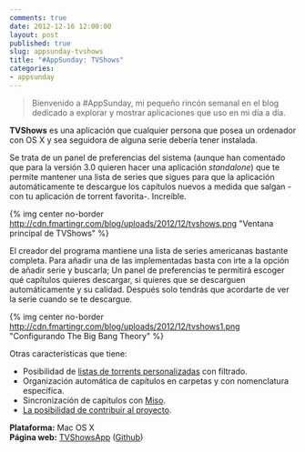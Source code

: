 ```yaml
---
comments: true
date: 2012-12-16 12:00:00
layout: post
published: true
slug: appsunday-tvshows
title: "#AppSunday: TVShows"
categories:
- appsunday
---
```

> Bienvenido a #AppSunday, mi pequeño rincón semanal en el blog dedicado a explorar y mostrar aplicaciones que uso en mi día a día.

**TVShows** es una aplicación que cualquier persona que posea un ordenador con OS X y sea seguidora de alguna serie debería tener instalada.

Se trata de un panel de preferencias del sistema (aunque han comentado que para la versión 3.0 quieren hacer una aplicación *standalone*) que te permite mantener una lista de series que sigues para que la aplicación automáticamente te descargue los capítulos nuevos a medida que salgan -con tu aplicación de torrent favorita-. Increíble.

{% img center no-border http://cdn.fmartingr.com/blog/uploads/2012/12/tvshows.png "Ventana principal de TVShows" %}

<!-- more -->

El creador del programa mantiene una lista de series americanas bastante completa. Para añadir una de las implementadas basta con irte a la opción de añadir serie y buscarla; Un panel de preferencias te permitirá escoger qué capítulos quieres descargar, si quieres que se descarguen automáticamente y su calidad. Después solo tendrás que acordarte de ver la serie cuando se te descargue.

{% img center no-border http://cdn.fmartingr.com/blog/uploads/2012/12/tvshows1.png "Configurando The Big Bang Theory" %}
 
Otras características que tiene:

- Posibilidad de [listas de torrents personalizadas](http://cdn.fmartingr.com/blog/uploads/2012/12/tvshows2.png) con filtrado.
- Organización automática de capítulos en carpetas y con nomenclatura específica.
- Sincronización de capítulos con [Miso](http://gomiso.com/).
- [La posibilidad de contribuir al proyecto](https://github.com/victorpimentel/TVShows).

**Plataforma:** Mac OS X   
**Página web:** [TVShowsApp](http://tvshowsapp.com/) ([Github](https://github.com/victorpimentel/TVShows))